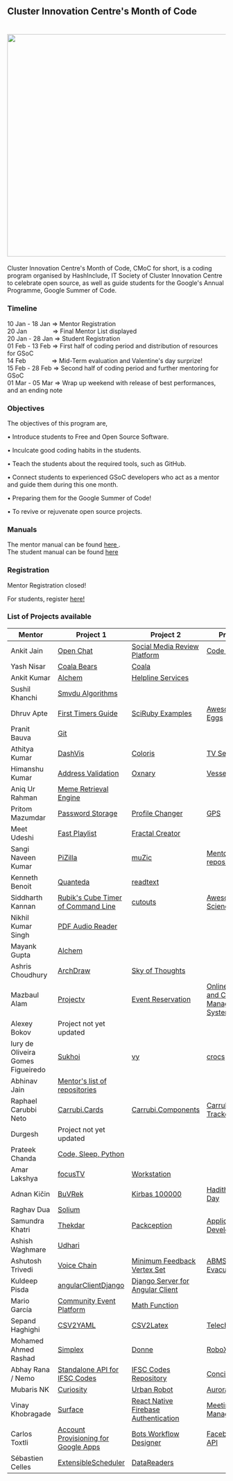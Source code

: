 ## Cluster Innovation Centre's Month of Code

<h1 align="center">
  <img src="https://github.com/duskybomb/CMoC/blob/master/Beta_white.png?raw=true" width ="512px" height ="auto">
</h1>

Cluster Innovation Centre's Month of Code, CMoC for short, is a coding program organised by HashInclude, IT Society of Cluster Innovation Centre to celebrate open source, as well as guide students for the Google's Annual Programme, Google Summer of Code.

### Timeline  
  
10 Jan - 18 Jan => Mentor Registration  
20 Jan &nbsp;&nbsp;&nbsp; &nbsp;&nbsp; &nbsp; &nbsp; &nbsp; &nbsp;=> Final Mentor List displayed  
20 Jan - 28 Jan => Student Registration  
01 Feb - 13 Feb => First half of coding period and distribution of resources for GSoC  
14 Feb &nbsp; &nbsp;&nbsp; &nbsp; &nbsp; &nbsp; &nbsp; &nbsp;=> Mid-Term evaluation and Valentine's day surprize!  
15 Feb - 28 Feb => Second half of coding period and further mentoring for GSoC  
01 Mar - 05 Mar => Wrap up weekend with release of best performances, and an ending note

### Objectives

The objectives of this program are, 

•  Introduce students to Free and Open Source Software.

•  Inculcate good coding habits in the students.

•  Teach the students about the required tools, such as GitHub. 

•  Connect students to experienced GSoC developers who act as a mentor and guide them during this one month.

•  Preparing them for the Google Summer of Code! 

•  To revive or rejuvenate open source projects.


### Manuals 

The mentor manual can be found [ here ](https://drive.google.com/file/d/1U3g5JEL70MWFSpdk864NgAA_21gkbUV2/view?usp=sharing).  
The student manual can be found [here](https://drive.google.com/file/d/1gMt0DGSoeRhhbGBRkNZlGRALz2ABT1zH/view?usp=sharing)

### Registration

Mentor Registration closed!  

For students, register [here!](https://goo.gl/forms/Ri0VMYBDappWpC1p1) 

### List of Projects available

| Mentor                              | Project 1                                                      | Project 2                                                      | Project 3                                                               |
|-----------------------------------|----------------------------------------------------------------|----------------------------------------------------------------|-------------------------------------------------------------------------|
| Ankit Jain                        |[Open Chat](https://github.com/ankitjain28may/openchat)                     | [Social Media Review Platform](https://github.com/ankitjain28may/Social-Media-Review-Platform) | [Code Pad](https://github.com/ncs-jss/Code-Pad)                                     |
| Yash Nisar                        | [Coala Bears](https://github.com/coala/coala-bears)                           | [Coala](https://github.com/coala/coala)                                 |                                                                         |
| Ankit Kumar                       | [Alchem](https://github.com/alchemsynergy/alchem)                        | [Helpline Services](https://github.com/Ankitkumar94/Helpline-Services)              |                                                                         |
| Sushil Khanchi                    | [Smvdu Algorithms](https://github.com/khanchi97/Smvdu-Algos)                       |                                                                |                                                                         |
| Dhruv Apte                        | [First Timers Guide](https://github.com/the-ethan-hunt/first-timers-guide)           | [SciRuby Examples](https://github.com/the-ethan-hunt/sciruby-examples)             | [Awesome Easter Eggs](https://github.com/the-ethan-hunt/awesome-easter-eggs)                   |
| Pranit Bauva                      | [Git](http://github.com/git/git)                                      |                                                                |                                                                         |
| Athitya Kumar                     | [DashVis](https://github.com/athityakumar/dashvis)                        | [Coloris](https://github.com/athityakumar/colorls)                        |[TV Series](https://github.com/athityakumar/tvseries)                                |
| Himanshu Kumar                    | [Address Validation](https://github.com/himanshukumar660/Address-Validation)         | [Oxnary](https://github.com/himanshukumar660/Oxnary)                     | [Vessel Tracking](https://github.com/himanshukumar660/Vessel-Tracking)                     |
| Aniq Ur Rahman                    | [Meme Retrieval Engine](https://github.com/Aniq55/MemeFinder)                          |                                                                |                                                                         |
| Pritom Mazumdar                   | [Password Storage](https://github.com/Pritom14/Password-Storage)                   | [Profile Changer](https://github.com/Pritom14/Profile-Changer)                    | [GPS](https://github.com/Pritom14/Gps)                                         |
| Meet Udeshi                       | [Fast Playlist](https://github.com/udiboy1209/fast_playlist)                    | [Fractal Creator](https://github.com/udiboy1209/fractal-creator)                  |                                                                         |
| Sangi Naveen Kumar                | [PiZilla](https://github.com/nkprince007/pizilla)                         | [muZic](https://github.com/nkprince007/muzic-electron)                  | [Mentor's list of repositories](https://github.com/nkprince007/)                                         |
| Kenneth Benoit                    | [Quanteda](http://github.com/quanteda/quanteda)                            | [readtext](http://github.com/quanteda/readtext)                            |                                                                         |
| Siddharth Kannan                  | [Rubik's Cube Timer of Command Line](https://github.com/icyflame/cli-cube-timer)                     | [cutouts](https://github.com/icyflame/cutouts)                            | [Awesome Social Science](https://github.com/icyflame/awesome-social-science)                      |
| Nikhil Kumar Singh                | [PDF Audio Reader](https://github.com/nikhilkumarsingh/PDF_AUDIO_READER)           |                                                                |                                                                         |
| Mayank Gupta                      | [Alchem](https://github.com/alchemsynergy/alchem)                        |                                                                |                                                                         |
| Ashris Choudhury                  | [ArchDraw](https://github.com/iashris/archdraw)                            | [Sky of Thoughts](https://github.com/iashris/skyofthoughts.github.io)            |                                                                         |
| Mazbaul Alam                      | [Projectv](https://github.com/Mazbaul/projectv)                            | [Event Reservation](https://github.com/Mazbaul/Event_reservation)                   | [Online Learning and Course Management System](https://github.com/Mazbaul/Online-Learning-And-Course-Management-System) |
| Alexey Bokov                      | Project not yet updated                |                                                                |                                                                         |
| Iury de Oliveira Gomes Figueiredo | [Sukhoi](https://github.com/iogf/sukhoi)                                 | [vy](https://github.com/iogf/vy)                                     | [crocs](https://github.com/iogf/crocs)                                           |
| Abhinav Jain                      | [Mentor's list of repositories](https://github.com/AbhinavJain13)                               |                                                                |                                                                         |
| Raphael Carubbi Neto              | [Carrubi.Cards](https://github.com/rcarubbi/Carubbi.Cards )                     | [Carrubi.Components](https://github.com/rcarubbi/Carubbi.Components)                 | [Carrubi.Package Tracker](https://github.com/rcarubbi/Carubbi.PackageTracker)                      |
| Durgesh                           | Project not yet updated                                                            |                                                                |                                                                         |
| Prateek Chanda                    | [Code, Sleep, Python](https://github.com/prateekiiest/Code-Sleep-Python)              |                                                                |                                                                         |
| Amar Lakshya                      | [focusTV](https://github.com/amar-laksh/focusTV)                          | [Workstation](https://github.com/amar-laksh/workstation)                      |                                                                         |
| Adnan Kičin                       | [BuVRek](https://github.com/TheAdnan/BuVRek)                             | [Kirbas 100000](https://github.com/TheAdnan/Kirbas-100000)                      | [Hadith of The Day](https://github.com/TheAdnan/hadith-of-the-day)                           |
| Raghav Dua                        | [Solium](https://github.com/duaraghav8/Solium)                           |                                                                |                                                                         |
| Samundra Khatri                   | [Thekdar](https://github.com/samundrak/thekdar)                           | [Packception](https://github.com/samundrak/packception)                       | [Application Development Kit](https://github.com/samundrak/Facebook-Application-Development-Kit)       |
| Ashish Waghmare                   | [Udhari](https://github.com/talcrafts/udhari)                            |                                                                |                                                                         |
| Ashutosh Trivedi                  | [Voice Chain](https://github.com/codeAshu/voice-chain)                        | [Minimum Feedback Vertex Set](https://github.com/codeAshu/fvs)                                | [ABMS Panic Evacuation](https://github.com/codeAshu/ABMS-Panic-Evacuation)                       |
| Kuldeep Pisda                     | [angularClientDjango](https://github.com/kdpisda/angularClientDjango)                 | [Django Server for Angular Client](https://github.com/kdpisda/djangoServerForAngularClient )       |                                                                         |
| Mario García                      | [Community Event Platform](https://github.com/mattdark/community-event-platform)| [Math Function](https://github.com/mattdark/math-function)                      |                                                                         |
| Sepand Haghighi                   | [CSV2YAML](https://github.com/sepandhaghighi/csv2yaml)                     | [CSV2Latex](https://github.com/sepandhaghighi/csv2latex)                    | [Telecheck](https://github.com/sepandhaghighi/telecheck)                             |
| Mohamed Ahmed Rashad              | [Simplex](https://github.com/MohammedRashad/Simplex)| [Donne](https://github.com/MohammedRashad/Donne)                        | [RoboX](https://github.com/MohammedRashad/RoboX)                                 |
| Abhay Rana /  Nemo                | [Standalone API for IFSC Codes](https://github.com/razorpay/ifsc-api/)                          | [IFSC Codes Repository](https://github.com/razorpay/ifsc)                               | [Concierge](https://github.com/razorpay/concierge)|
| Mubaris NK                        | [Curiosity](https://github.com/mubaris/curiosity)                           | [Urban Robot](https://github.com/mubaris/urban-robot)                         | [Aurora](https://github.com/gostudent/aurora)                                     |
| Vinay Khobragade                  | [Surface](https://github.com/feat7/Surface)                               | [React Native Firebase Authentication](https://github.com/feat7/rnf-auth)                              | [Meetings Manager](https://github.com/feat7/meetings-manager)                               |
| Carlos Toxtli                     |[Account Provisioning for Google Apps]( https://github.com/google/account-provisioning-for-google-apps) | [Bots Workflow Designer](https://github.com/toxtli/bots-workflow-designer)               | [Facebook Chat API](https://github.com/Schmavery/facebook-chat-api                          )|
| Sébastien Celles                  | [ExtensibleScheduler](https://github.com/scls19fr/ExtensibleScheduler.jl/)            | [DataReaders](https://github.com/JuliaDataReaders/DataReaders.jl)                  |                                                                         |

